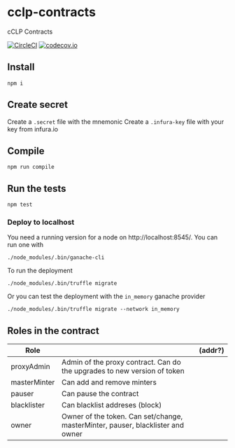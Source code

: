 # cclp-contracts
cCLP Contracts

[![CircleCI](https://circleci.com/gh/cclp-project/cclp-contracts.svg?style=svg)](https://circleci.com/gh/cclp-project/cclp-contracts)
[![codecov.io](https://codecov.io/gh/cclp-project/cclp-contracts/branch/master/graphs/badge.svg?branch=master)](http://codecov.io/github/cclp-project/cclp-contracts?branch=master)


## Install

```
npm i
```

## Create secret
Create a `.secret` file with the mnemonic
Create a `.infura-key` file with your key from infura.io

## Compile
```
npm run compile
```

## Run the tests
```
npm test
```

### Deploy to localhost
You need a running version for a node on http://localhost:8545/. You can run one with 
```
./node_modules/.bin/ganache-cli
```

To run the deployment

```
./node_modules/.bin/truffle migrate
```

Or you can test the deployment with the `in_memory` ganache provider
```
./node_modules/.bin/truffle migrate --network in_memory
```

## Roles in the contract
| Role          |                  | (addr?) | 
|---------------|------------------|---------------------|
| proxyAdmin    | Admin of the proxy contract. Can do the upgrades to new version of token | |
| masterMinter  | Can add and remove minters | |
| pauser        | Can pause the contract     | |
| blacklister   | Can blacklist addreses (block) | |
| owner         | Owner of the token. Can set/change, masterMinter, pauser, blacklister and owner ||



